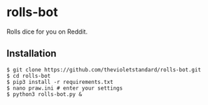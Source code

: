 # rolls-bot
Rolls dice for you on Reddit.

## Installation
```
$ git clone https://github.com/thevioletstandard/rolls-bot.git
$ cd rolls-bot
$ pip3 install -r requirements.txt
$ nano praw.ini # enter your settings
$ python3 rolls-bot.py &
```
